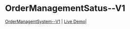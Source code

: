 # OrderManagementSatus--V1
[OrderManagentSystem--V1](https://github.com/SoubhikBiswas-gitHub/OrderManagementSatus--V1) | [Live Demo]( https://soubhikbiswas-github.github.io/OrderManagementSatus--V1/)|

